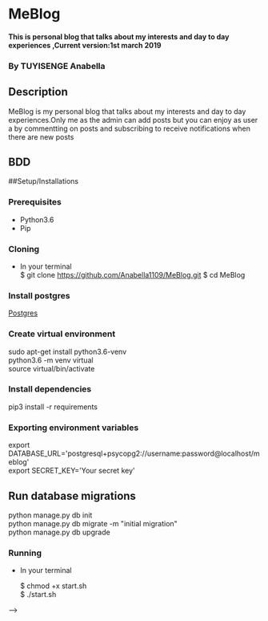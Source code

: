  # MeBlog
#### This is personal blog that talks about my interests and day to day experiences ,Current version:1st march 2019

### By **TUYISENGE Anabella**
## Description
MeBlog is  my personal blog that talks about my interests and day to day experiences.Only me as the admin can add posts but you can enjoy as user a by commentting on posts and subscribing to receive notifications when there are new posts
## BDD

<!-- ## User
| Behavior            | Input                         | Output                        | 
| ------------------- | ----------------------------- | ----------------------------- |
| View blogs | Click on an article on the homepage to view the whole blog post| Displays the entire |
| Comment on blogs | Type comment details on the comment text area box in the blog page. The name and email are also required | The comment is displayed on the blog page below the blog content |
| Subscribe | Type your email and name in the subscribe form in the homepage. | Redirects to ```successfully subscribed page```. The user will receive a subscription confirmation email |

## Writer
| Behavior            | Input                         | Output                        | 
| ------------------- | ----------------------------- | ----------------------------- |
| Login | Enter login credentials in the login page | Redirects the writer to the homepage |
| Add Blog | The `create blog` button in the sidebar redirects to the blog form. Fill this form with blog details | Redirects the writer to the new blog post |
| Delete Blog | Press `delete` button just below the blog title  | The blog is deleted and redirects to the homepage |
| Delete Comment | Press `delete` buttom below the user's comment to delete the comment | Deletes the comment and refreshes the page | -->

##Setup/Installations
### Prerequisites
* Python3.6
* Pip

### Cloning
* In your terminal<br>
   $ git clone https://github.com/Anabella1109/MeBlog.git
   $ cd MeBlog

### Install postgres
[Postgres]()
  
### Create virtual environment
sudo apt-get install python3.6-venv<br>
python3.6 -m venv virtual<br>
source virtual/bin/activate<br>

### Install dependencies
pip3 install -r requirements<br>

### Exporting environment variables
export DATABASE_URL='postgresql+psycopg2://username:password@localhost/meblog'<br>
export SECRET_KEY='Your secret key'

## Run database migrations
python manage.py db init<br>
python manage.py db migrate -m "initial migration"<br>
python manage.py db upgrade

### Running
 * In your terminal<br>

     $ chmod +x start.sh<br>
     $ ./start.sh

<!-- ## Technologies used
* Python3.6
* HTML
* Bootstrap
* CSS
* Postgresql


## Support and contact details

Having any issues?
Email:bellaxbx1109@gmail.com
Slack:TUYISENGE Anabella

### License

[MIT](https://choosealicense.com/licenses/mit/)
Copyright (c) 2019 **TUYISENGE Anabella**

Permission is hereby granted, free of charge, to any person obtaining a copy
of this software and associated documentation files (the "Software"), to deal
in the Software without restriction, including without limitation the rights
to use, copy, modify, merge, publish, distribute, sublicense, and/or sell
copies of the Software, and to permit persons to whom the Software is
furnished to do so, subject to the following conditions:

The above copyright notice and this permission notice shall be included in all
copies or substantial portions of the Software.

THE SOFTWARE IS PROVIDED "AS IS", WITHOUT WARRANTY OF ANY KIND, EXPRESS OR
IMPLIED, INCLUDING BUT NOT LIMITED TO THE WARRANTIES OF MERCHANTABILITY,
FITNESS FOR A PARTICULAR PURPOSE AND NONINFRINGEMENT. IN NO EVENT SHALL THE
AUTHORS OR COPYRIGHT HOLDERS BE LIABLE FOR ANY CLAIM, DAMAGES OR OTHER
LIABILITY, WHETHER IN AN ACTION OF CONTRACT, TORT OR OTHERWISE, ARISING FROM,
OUT OF OR IN CONNECTION WITH THE SOFTWARE OR THE USE OR OTHER DEALINGS IN THE

 --> -->
